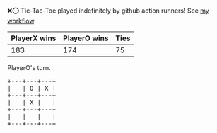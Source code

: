 :x::o: Tic-Tac-Toe played indefinitely by github action runners! See [my workflow](.github/workflows/play.yaml).

|PlayerX wins|PlayerO wins|Ties|
|-|-|-|
|183|174|75|

PlayerO's turn.

<pre>
+---+---+---+
|   | O | X |
+---+---+---+
|   | X |   |
+---+---+---+
|   |   |   |
+---+---+---+
</pre>